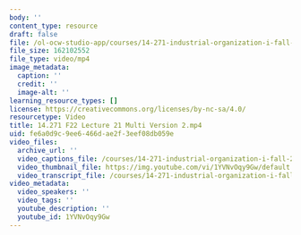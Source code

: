 ```yaml
---
body: ''
content_type: resource
draft: false
file: /ol-ocw-studio-app/courses/14-271-industrial-organization-i-fall-2022/14271-f22-lecture-21-multi-version-2_360p_16_9.mp4
file_size: 162102552
file_type: video/mp4
image_metadata:
  caption: ''
  credit: ''
  image-alt: ''
learning_resource_types: []
license: https://creativecommons.org/licenses/by-nc-sa/4.0/
resourcetype: Video
title: 14.271 F22 Lecture 21 Multi Version 2.mp4
uid: fe6a0d9c-9ee6-466d-ae2f-3eef08db059e
video_files:
  archive_url: ''
  video_captions_file: /courses/14-271-industrial-organization-i-fall-2022/1U1sfWxfSyaZDQOOpGfHbfGAhN4vdbXNI_transcript.webvtt
  video_thumbnail_file: https://img.youtube.com/vi/1YVNvOqy9Gw/default.jpg
  video_transcript_file: /courses/14-271-industrial-organization-i-fall-2022/1U1sfWxfSyaZDQOOpGfHbfGAhN4vdbXNI_transcript.pdf
video_metadata:
  video_speakers: ''
  video_tags: ''
  youtube_description: ''
  youtube_id: 1YVNvOqy9Gw
---
```

